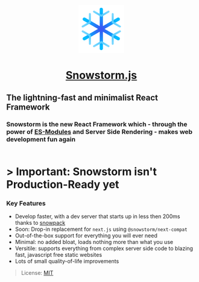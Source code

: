 <p align="center">
  <a href="https://github.com/explodingcamera/snowstorm">
    <img src="./logo.svg" height="128">
    <h1 align="center">Snowstorm.js</h1>
  </a>
</p>

## The lightning-fast and minimalist React Framework
### Snowstorm is the new React Framework which - through the power of [ES-Modules](https://developer.mozilla.org/en-US/docs/Web/JavaScript/Reference/Statements/import) and Server Side Rendering - makes web development fun again<br><br>

# > Important: Snowstorm isn't Production-Ready yet

### **Key Features**
* Develop faster, with a dev server that starts up in less then 200ms thanks to [snowpack](https://github.com/snowpackjs/snowpack)
* Soon: Drop-in replacement for `next.js` using `@snowstorm/next-compat`
* Out-of-the-box support for everything you will ever need
* Minimal: no added bloat, loads nothing more than what you use
* Versitile: supports everything from complex server side code to blazing fast, javascript free static websites
* Lots of small quality-of-life improvements

> License: [MIT](LICENSE.md)
